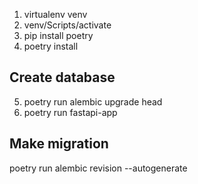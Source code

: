 1. virtualenv venv 
2. venv/Scripts/activate
3. pip install poetry
4. poetry install

## Create database
5. poetry run alembic upgrade head
6. poetry run fastapi-app


## Make migration
poetry run alembic revision --autogenerate